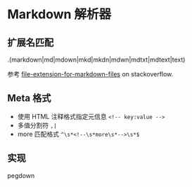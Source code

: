Markdown 解析器
===============

扩展名匹配
---------

.(markdown|md|mdown|mkd|mkdn|mdwn|mdtxt|mdtext|text)

参考 [file-extension-for-markdown-files](http://superuser.com/questions/249436/) on stackoverflow.

Meta 格式
---------

* 使用 HTML 注释格式指定元信息 `<!-- key:value -->`
* 多值分割符 `,|`
* more 匹配格式 `^\s*<!--\s*more\s*-->\s*$`

实现
----

pegdown



